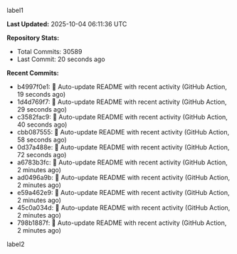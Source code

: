 
label1 
<!-- ACTIVITY_START -->
**Last Updated:** 2025-10-04 06:11:36 UTC

**Repository Stats:**
- Total Commits: 30589
- Last Commit: 20 seconds ago

**Recent Commits:**
- b4997f0e1: 🤖 Auto-update README with recent activity (GitHub Action, 19 seconds ago)
- 1d4d769f7: 🤖 Auto-update README with recent activity (GitHub Action, 29 seconds ago)
- c3582fac9: 🤖 Auto-update README with recent activity (GitHub Action, 40 seconds ago)
- cbb087555: 🤖 Auto-update README with recent activity (GitHub Action, 58 seconds ago)
- 0d37a488e: 🤖 Auto-update README with recent activity (GitHub Action, 72 seconds ago)
- a6783b3fc: 🤖 Auto-update README with recent activity (GitHub Action, 2 minutes ago)
- ad0496a9b: 🤖 Auto-update README with recent activity (GitHub Action, 2 minutes ago)
- e59a462e9: 🤖 Auto-update README with recent activity (GitHub Action, 2 minutes ago)
- 45c0a034d: 🤖 Auto-update README with recent activity (GitHub Action, 2 minutes ago)
- 798b1887f: 🤖 Auto-update README with recent activity (GitHub Action, 2 minutes ago)
<!-- ACTIVITY_END -->

label2
